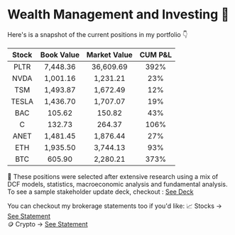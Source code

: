 # Wealth Management and Investing 🚀

Here's is a snapshot of the current positions in my portfolio 👇

| Stock   | Book Value     | Market Value  | CUM P&L  |  
| :---:  |  :---: |  :---: | :---: |
| PLTR   | 7,448.36     | 36,609.69    | 392%  |
| NVDA | 1,001.16 | 1,231.21 | 23% |
| TSM | 1,493.87 | 1,672.49 | 12% | 
| TESLA    | 1,436.70      |  1,707.07     | 19% |
| BAC    | 105.62    | 150.82    | 43% |
| C    | 132.73      | 264.37   | 106% |
|ANET | 1,481.45| 1,876.44 | 27% |
| ETH    | 1,935.50      | 3,744.13    | 93% |
| BTC    | 605.90     | 2,280.21    | 373% |

🌱 These positions were selected after extensive research using a mix of DCF models, statistics, macroeconomic analysis and fundamental analysis. To see a sample stakeholder update deck, checkout : [See Deck](Decks/2025_outlook.pdf)

You can checkout my brokerage statements too if you'd like:
📈 Stocks → [See Statement](brokerage_statements/statement_jan_2025_wealthsimple.pdf)\
🪙 Crypto → [See Statement](brokerage_statements/Nov_2024_Newton.pdf)

